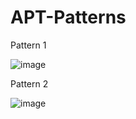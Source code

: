 # APT-Patterns

Pattern 1

![image](https://user-images.githubusercontent.com/114615342/198863576-1d556dff-311c-4e67-b3b5-c23a7bf46748.png)


Pattern 2

![image](https://user-images.githubusercontent.com/114615342/198863548-686518e9-3304-44bc-b433-9c97c16c085c.png)
